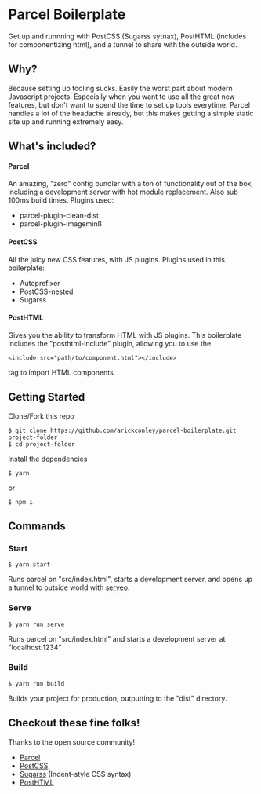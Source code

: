 # Parcel Boilerplate

Get up and runnning with PostCSS (Sugarss sytnax), PostHTML (includes for componentizing html), and a tunnel to share with the outside world.

## Why?

Because setting up tooling sucks. Easily the worst part about modern Javascript projects. Especially when you want to use all the great new features, but don't want to spend the time to set up tools everytime. Parcel handles a lot of the headache already, but this makes getting a simple static site up and running extremely easy.

## What's included?

#### Parcel

An amazing, "zero" config bundler with a ton of functionality out of the box, including a development server with hot module replacement. Also sub 100ms build times.
Plugins used:

- parcel-plugin-clean-dist
- parcel-plugin-imageminß

#### PostCSS

All the juicy new CSS features, with JS plugins. Plugins used in this boilerplate:

- Autoprefixer
- PostCSS-nested
- Sugarss

#### PostHTML

Gives you the ability to transform HTML with JS plugins. This boilerplate includes the "posthtml-include" plugin, allowing you to use the

```
<include src="path/to/component.html"></include>
```

tag to import HTML components.

## Getting Started

Clone/Fork this repo

```
$ git clone https://github.com/arickconley/parcel-boilerplate.git project-folder
$ cd project-folder
```

Install the dependencies

```
$ yarn
```

or

```
$ npm i
```

## Commands

### Start

```
$ yarn start
```

Runs parcel on "src/index.html", starts a development server, and opens up a tunnel to outside world with [serveo](https://serveo.net).

### Serve

```
$ yarn run serve
```

Runs parcel on "src/index.html" and starts a development server at "localhost:1234"

### Build

```
$ yarn run build
```

Builds your project for production, outputting to the "dist" directory.

## Checkout these fine folks!

Thanks to the open source community!

- [Parcel](https://parceljs.org/)
- [PostCSS](https://postcss.org)
- [Sugarss](https://github.com/postcss/sugarss) (Indent-style CSS syntax)
- [PostHTML](https://github.com/posthtml/posthtml)
